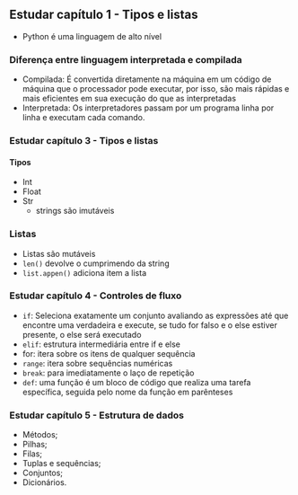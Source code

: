 ## Estudar capítulo 1 - Tipos e listas 

- Python é uma linguagem de alto nível 

### Diferença entre linguagem interpretada e compilada

- Compilada: É convertida diretamente na máquina em um código de máquina que o processador pode executar, por isso, são mais rápidas e mais eficientes em sua execução do que as interpretadas
- Interpretada: Os interpretadores passam por um programa linha por linha e executam cada comando. 

### Estudar capítulo 3 - Tipos e listas

#### Tipos

- Int
- Float
- Str
    - strings são imutáveis

### Listas

- Listas são mutáveis
- `len()` devolve o cumprimendo da string
- `list.appen()` adiciona item a lista

### Estudar capítulo 4 - Controles de fluxo

- `if`: Seleciona exatamente um conjunto avaliando as expressões até que encontre uma verdadeira e execute, se tudo for falso e o else estiver presente, o else será executado
- `elif`: estrutura intermediária entre if e else
- for: itera sobre os itens de qualquer sequência
- `range`: itera sobre sequências numéricas 
- `break`: para imediatamente o laço de repetição
- `def`: uma função é um bloco de código que realiza uma tarefa específica, seguida pelo nome da função em parênteses

### Estudar capítulo 5 - Estrutura de dados

- Métodos;
- Pilhas;
- Filas;
- Tuplas e sequências;
- Conjuntos;
- Dicionários.
